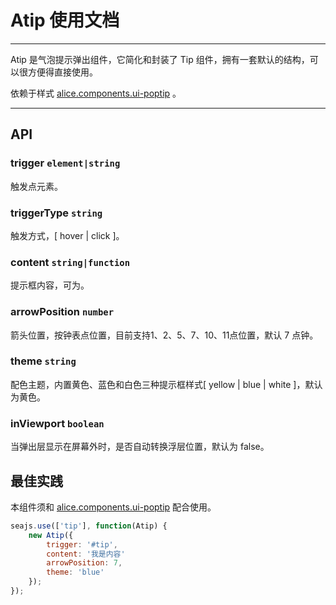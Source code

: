 # Atip 使用文档

---

Atip 是气泡提示弹出组件，它简化和封装了 Tip 组件，拥有一套默认的结构，可以很方便得直接使用。

依赖于样式 [alice.components.ui-poptip](http://arale.alipay.im/projects/4ffbc0e6f137f3a16a23b1c9) 。

---

## API

### trigger `element|string` 

触发点元素。

### triggerType `string`

触发方式，[ hover | click ]。

### content `string|function`

提示框内容，可为。

### arrowPosition `number`

箭头位置，按钟表点位置，目前支持1、2、5、7、10、11点位置，默认 7 点钟。

### theme `string`

配色主题，内置黄色、蓝色和白色三种提示框样式[ yellow | blue | white ]，默认为黄色。

### inViewport `boolean`

当弹出层显示在屏幕外时，是否自动转换浮层位置，默认为 false。

## 最佳实践

本组件须和 [alice.components.ui-poptip](http://arale.alipay.im/projects/4ee06eabb5f7002877019198) 配合使用。

```javascript
seajs.use(['tip'], function(Atip) {
    new Atip({
        trigger: '#tip',
        content: '我是内容'
        arrowPosition: 7,
        theme: 'blue'
    });
});
```


